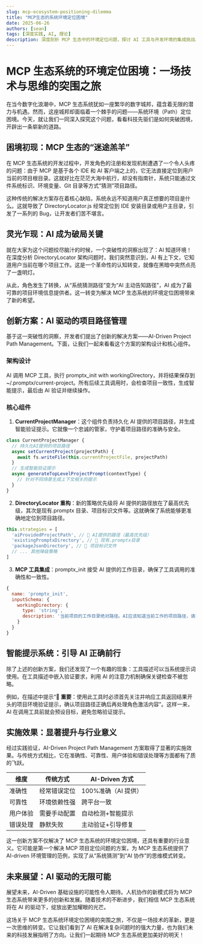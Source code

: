 ```yaml
---
slug: mcp-ecosystem-positioning-dilemma
title: "MCP生态的系统环境定位困境"
date: 2025-06-26
authors: [sean]
tags: [深度实践, AI, 理论]
description: 深度剖析 MCP 生态中的环境定位问题，探讨 AI 工具与开发环境的集成挑战。
---
```


# MCP 生态系统的环境定位困境：一场技术与思维的突围之旅

在当今数字化浪潮中，MCP 生态系统犹如一座繁华的数字城邦，蕴含着无限的潜力与机遇。然而，这座城邦却面临着一个棘手的问题——系统环境（Path）定位困境。今天，就让我们一同深入探究这个问题，看看科技先驱们是如何突破困境，开辟出一条崭新的道路。

## 困境初现：MCP 生态的“迷途羔羊”

在 MCP 生态系统的开发过程中，开发角色的注册和发现机制遭遇了一个令人头疼的问题：由于 MCP 是基于各个 IDE 和 AI 客户端之上的，它无法直接定位到用户当前的项目根目录。这就好比在茫茫大海中航行，却没有指南针，系统只能通过文件系统标识、环境变量、Git 目录等方式“猜测”项目路径。

这种传统的解决方案存在着核心缺陷，系统永远不知道用户真正想要的项目是什么。这就导致了 DirectoryLocator.js 经常定位到 IDE 安装目录或用户主目录，引发了一系列的 Bug，让开发者们苦不堪言。

## 灵光乍现：AI 成为破局关键

就在大家为这个问题绞尽脑汁的时候，一个突破性的洞察出现了：AI 知道环境！在深度分析 DirectoryLocator 架构问题时，我们突然意识到，AI 有上下文，它知道用户当前在哪个项目工作。这是一个革命性的认知转变，就像在黑暗中突然点亮了一盏明灯。

从此，角色发生了转换，从“系统猜测路径”变为“AI 主动告知路径”，AI 成为了最可靠的项目环境信息提供者。这一转变为解决 MCP 生态系统的环境定位困境带来了新的希望。

## 创新方案：AI 驱动的项目路径管理

基于这一突破性的洞察，开发者们提出了创新的解决方案——AI-Driven Project Path Management。下面，让我们一起来看看这个方案的架构设计和核心组件。

### 架构设计

AI 调用 MCP 工具，执行 promptx_init with workingDirectory，并将结果保存到 ~/.promptx/current-project。所有后续工具调用时，会检查项目一致性，生成智能提示，最后由 AI 验证并继续操作。


### 核心组件

1. **CurrentProjectManager**：这个组件负责持久化 AI 提供的项目路径，并生成智能验证提示。它就像一个忠诚的管家，守护着项目路径的准确与安全。

```javascript
class CurrentProjectManager {
  // 持久化AI提供的项目路径
  async setCurrentProject(projectPath) {
    await fs.writeFile(this.currentProjectFile, projectPath)
  }
  // 生成智能验证提示
  async generateTopLevelProjectPrompt(contextType) {
    // 针对不同场景生成上下文相关的提示
  }
}
```

2. **DirectoryLocator 重构**：新的策略优先级将 AI 提供的路径放在了最高优先级，其次是现有.promptx 目录、项目标识文件等。这就确保了系统能够更准确地定位到项目路径。

```javascript
this.strategies = [
  'aiProvidedProjectPath', // 🥇 AI提供的路径（最高优先级）
  'existingPromptxDirectory', // 🥈 现有.promptx目录
  'packageJsonDirectory', // 🥉 项目标识文件
  // ... 其他降级策略
]
```

3. **MCP 工具集成**：promptx_init 接受 AI 提供的工作目录，确保了工具调用的准确性和一致性。

```javascript
{
  name: 'promptx_init',
  inputSchema: {
    workingDirectory: {
      type: 'string',
      description: '当前项目的工作目录绝对路径。AI应该知道当前工作的项目路径，请提供此参数。'
    }
  }
}
```

## 智能提示系统：引导 AI 正确前行

除了上述的创新方案，我们还发现了一个有趣的现象：工具描述可以当系统提示词使用。在工具描述中嵌入验证要求，利用 AI 的注意力机制确保关键检查不被忽略。

例如，在描述中提示“🛑 **重要**：使用此工具时必须首先关注并响应工具返回结果开头的项目环境验证提示，确认项目路径正确后再处理角色激活内容”。这样一来，AI 在调用工具前就会预设目标，避免忽略验证提示。

## 实施效果：显著提升与行业意义

经过实践验证，AI-Driven Project Path Management 方案取得了显著的实施效果。与传统方式相比，它在准确性、可靠性、用户体验和错误处理等方面都有了质的飞跃。

| 维度     | 传统方式     | AI-Driven 方式      |
| -------- | ------------ | ------------------- |
| 准确性   | 经常错误定位 | 100%准确（AI 提供） |
| 可靠性   | 环境依赖性强 | 跨平台一致          |
| 用户体验 | 需要手动配置 | 自动检测+智能提示   |
| 错误处理 | 静默失败     | 主动验证+引导修复   |

这一创新方案不仅解决了 MCP 生态系统的环境定位困境，还具有重要的行业意义。它可能是第一个解决 MCP 项目定位问题的方案，为 MCP 生态系统提供了 AI-driven 环境管理的范例，实现了从“系统猜测”到“AI 协作”的思维模式转变。

## 未来展望：AI 驱动的无限可能

展望未来，AI-Driven 基础设施的可能性令人期待。人机协作的新模式将为 MCP 生态系统带来更多的创新和发展。随着技术的不断进步，我们相信 MCP 生态系统将在 AI 的驱动下，绽放出更加耀眼的光芒。

这场关于 MCP 生态系统环境定位困境的突围之旅，不仅是一场技术的革新，更是一次思维的转变。它让我们看到了 AI 在解决复杂问题时的强大力量，也为我们未来的科技发展指明了方向。让我们一起期待 MCP 生态系统更加美好的明天！
